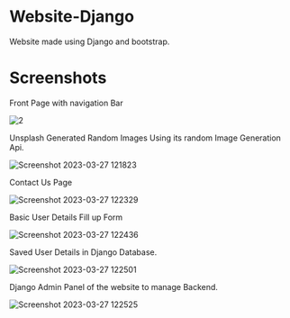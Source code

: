 # Website-Django
Website made using Django and bootstrap.

# Screenshots

Front Page with navigation Bar

![2](https://user-images.githubusercontent.com/104684690/227931568-7a13d070-45d3-4b88-98b0-3dca6c2961e9.png)

Unsplash Generated Random Images Using its random Image Generation Api.

![Screenshot 2023-03-27 121823](https://user-images.githubusercontent.com/104684690/227931637-8d82e0a8-e855-4835-8433-25f4102f7c2b.png)

Contact Us Page

![Screenshot 2023-03-27 122329](https://user-images.githubusercontent.com/104684690/227933298-9c82d02a-7644-467b-809e-c5beaccbc94d.png)

Basic User Details Fill up Form

![Screenshot 2023-03-27 122436](https://user-images.githubusercontent.com/104684690/227933341-72c55db2-d58e-4851-8258-6d2a9e678802.png)

Saved User Details in Django Database.

![Screenshot 2023-03-27 122501](https://user-images.githubusercontent.com/104684690/227933381-f1f77a91-1fb3-4ddc-9023-7436813f2e1c.png)

Django Admin Panel of the website to manage Backend.

![Screenshot 2023-03-27 122525](https://user-images.githubusercontent.com/104684690/227933390-71c3309d-d3f1-439b-8bd8-9cea9cbda16d.png)
